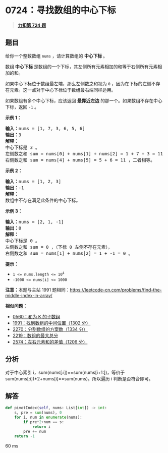 # 0724：寻找数组的中心下标


> <u>**[力扣第 724 题](https://leetcode.cn/problems/find-pivot-index/)**</u>

## 题目

<p>给你一个整数数组 <code>nums</code> ，请计算数组的 <strong>中心下标 </strong>。</p>

<p>数组<strong> 中心下标</strong><strong> </strong>是数组的一个下标，其左侧所有元素相加的和等于右侧所有元素相加的和。</p>

<p>如果中心下标位于数组最左端，那么左侧数之和视为 <code>0</code> ，因为在下标的左侧不存在元素。这一点对于中心下标位于数组最右端同样适用。</p>

<p>如果数组有多个中心下标，应该返回 <strong>最靠近左边</strong> 的那一个。如果数组不存在中心下标，返回 <code>-1</code> 。</p>



<p><strong>示例 1：</strong></p>

<pre>
<strong>输入：</strong>nums = [1, 7, 3, 6, 5, 6]
<strong>输出：</strong>3
<strong>解释：</strong>
中心下标是 3 。
左侧数之和 sum = nums[0] + nums[1] + nums[2] = 1 + 7 + 3 = 11 ，
右侧数之和 sum = nums[4] + nums[5] = 5 + 6 = 11 ，二者相等。
</pre>

<p><strong>示例 2：</strong></p>

<pre>
<strong>输入：</strong>nums = [1, 2, 3]
<strong>输出：</strong>-1
<strong>解释：</strong>
数组中不存在满足此条件的中心下标。</pre>

<p><strong>示例 3：</strong></p>

<pre>
<strong>输入：</strong>nums = [2, 1, -1]
<strong>输出：</strong>0
<strong>解释：</strong>
中心下标是 0 。
左侧数之和 sum = 0 ，（下标 0 左侧不存在元素），
右侧数之和 sum = nums[1] + nums[2] = 1 + -1 = 0 。</pre>



<p><strong>提示：</strong></p>

<ul>
<li><code>1 &lt;= nums.length &lt;= 10<sup>4</sup></code></li>
<li><code>-1000 &lt;= nums[i] &lt;= 1000</code></li>
</ul>



<p><strong>注意：</strong>本题与主站 1991 题相同：<a href="https://leetcode-cn.com/problems/find-the-middle-index-in-array/" target="_blank">https://leetcode-cn.com/problems/find-the-middle-index-in-array/</a></p>


**相似问题：**
- [0560：和为 K 的子数组](/leetcode/0560)
- [1991：找到数组的中间位置（1302 分）](/leetcode/1991)
- [2270：分割数组的方案数（1334 分）](/leetcode/2270)
- [2219：数组的最大总分](/leetcode/2219)
- [2574：左右元素和的差值（1206 分）](/leetcode/2574)


## 分析

对于中心索引 i，sum(nums[:i])==sum(nums[i+1:])，等价于 
sum(nums[:i])*2+nums[i]==sum(nums)。所以遍历 i 判断是否符合即可。


## 解答

```python
def pivotIndex(self, nums: List[int]) -> int:
	s, pre = sum(nums), 0
	for i, num in enumerate(nums):
		if pre*2+num == s:
			return i
		pre += num
	return -1
```
60 ms

